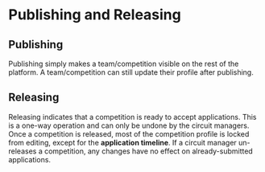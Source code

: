 # Publishing and Releasing

## Publishing

Publishing simply makes a team/competition visible on the rest of the platform. A team/competition can still update their profile after publishing.

## Releasing

Releasing indicates that a competition is ready to accept applications. This is a one-way operation and can only be undone by the circuit managers. Once a competition is released, most of the competition profile is locked from editing, except for the **application timeline**. If a circuit manager un-releases a competition, any changes have no effect on already-submitted applications.
